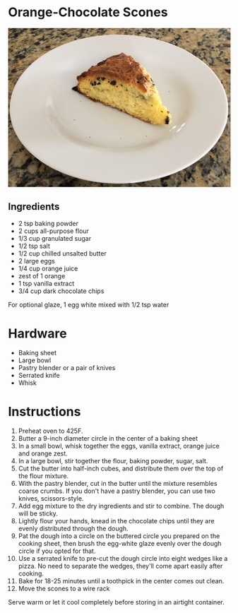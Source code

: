 # Orange-Chocolate Scones

![](../images/orange-chocolate-scone.jpeg)

## Ingredients

* 2 tsp baking powder
* 2 cups all-purpose flour
* 1/3 cup granulated sugar
* 1/2 tsp salt
* 1/2 cup chilled unsalted butter
* 2 large eggs
* 1/4 cup orange juice
* zest of 1 orange
* 1 tsp vanilla extract
* 3/4 cup dark chocolate chips

For optional glaze, 1 egg white mixed with 1/2 tsp water

# Hardware

* Baking sheet
* Large bowl
* Pastry blender or a pair of knives
* Serrated knife
* Whisk

# Instructions

1. Preheat oven to 425F.
2. Butter a 9-inch diameter circle in the center of a baking sheet
3. In a small bowl, whisk together the eggs, vanilla extract, orange juice and orange zest.
4. In a large bowl, stir together the flour, baking powder, sugar, salt.
5. Cut the butter into half-inch cubes, and distribute them over the top of the flour mixture.
6. With the pastry blender, cut in the butter until the mixture resembles coarse crumbs. If you don't have a pastry blender, you can use two knives, scissors-style.
7. Add egg mixture to the dry ingredients and stir to combine. The dough will be sticky.
8. Lightly flour your hands, knead in the chocolate chips until they are evenly distributed through the dough.
9. Pat the dough into a circle on the buttered circle you prepared on the cooking sheet, then brush the egg-white glaze evenly over the dough circle if you opted for that.
10. Use a serrated knife to pre-cut the dough circle into eight wedges like a pizza. No need to separate the wedges, they'll come apart easily after cooking.
11. Bake for 18-25 minutes until a toothpick in the center comes out clean.
12. Move the scones to a wire rack

Serve warm or let it cool completely before storing in an airtight container.
